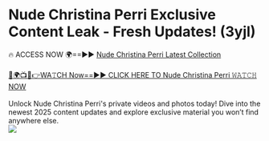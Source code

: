 # Nude Christina Perri Exclusive Content Leak - Fresh Updates! (3yjl)

🔥 ACCESS NOW 🌍==►► <a href="https://tinyurl.com/2mz8nhtm" rel="nofollow">Nude Christina Perri Latest Collection</a>
<br><br>
[🔴🌍📺📱👉WA𝚃CH Now==►► CLICK HERE TO Nude Christina Perri 𝚆𝙰𝚃𝙲𝙷 NOW](https://tinyurl.com/2mz8nhtm)
<br><br>
Unlock Nude Christina Perri's private videos and photos today! Dive into the newest 2025 content updates and explore exclusive material you won’t find anywhere else.
<br>
<a href="https://tinyurl.com/2mz8nhtm" rel="nofollow" data-target="animated-image.originalLink"><img src="https://camo.githubusercontent.com/8a4f000d20f83aca3bf7ec5f350d767afa0574a8a352519fd8cfa583a6f93a33/68747470733a2f2f692e696d6775722e636f6d2f644a486b345a712e676966" data-canonical-src="https://i.imgur.com/dJHk4Zq.gif" style="max-width: 100%; display: inline-block;" data-target="animated-image.originalImage"></a>
<br>
